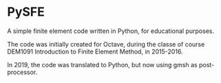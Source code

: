 # PySFE
A simple finite element code written in Python, for educational purposes.

The code was initially created for Octave, during the classe of course DEM1091 Introduction to Finite Element Method, in 2015-2016.

In 2019, the code was translated to Python, but now using gmsh as post-processor.
